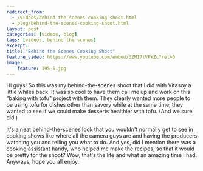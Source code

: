```yaml
---
redirect_from: 
  - /videos/behind-the-scenes-cooking-shoot.html
  - blog/behind-the-scenes-cooking-shoot.html
layout: post
categories: [videos, blog]
tags: [videos, behind the scenes]
excerpt: 
title: "Behind the Scenes Cooking Shoot"
feature_video: https://www.youtube.com/embed/3ZMI7tVFkZc?rel=0
image:
    feature: 195-5.jpg
---
```


Hi guys!  So this was my behind-the-scenes shoot that I did with Vitasoy a little whiles back.  It was so cool to have them call me up and work on this "baking with tofu" project with them.  They clearly wanted more people to be using tofu for dishes other than savory while at the same time, they wanted to see if we could make desserts healthier with tofu.  (And we sure did.)

It's a neat behind-the-scenes look that you wouldn't normally get to see in cooking shows like where all the camera guys are and having the producers watching you and telling you what to do.  And yes, did I mention there was a cooking assistant handy, who helped me make the recipes, so that it would be pretty for the shoot?  Wow, that's the life and what an amazing time I had.  Anyways, hope you all enjoy.


